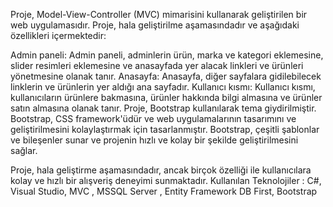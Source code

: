 Proje, Model-View-Controller (MVC) mimarisini kullanarak geliştirilen bir web uygulamasıdır. Proje, hala geliştirilme aşamasındadır ve aşağıdaki özellikleri içermektedir:

Admin paneli: Admin paneli, adminlerin ürün, marka ve kategori eklemesine, slider resimleri eklemesine ve anasayfada yer alacak linkleri ve ürünleri yönetmesine olanak tanır.
Anasayfa: Anasayfa, diğer sayfalara gidilebilecek linklerin ve ürünlerin yer aldığı ana sayfadır.
Kullanıcı kısmı: Kullanıcı kısmı, kullanıcıların ürünlere bakmasına, ürünler hakkında bilgi almasına ve ürünler satın almasına olanak tanır.
Proje, Bootstrap kullanılarak tema giydirilmiştir. Bootstrap, CSS framework'üdür ve web uygulamalarının tasarımını ve geliştirilmesini kolaylaştırmak için tasarlanmıştır. Bootstrap, çeşitli şablonlar ve bileşenler sunar ve projenin hızlı ve kolay bir şekilde geliştirilmesini sağlar.

Proje, hala geliştirme aşamasındadır, ancak birçok özelliği ile kullanıcılara kolay ve hızlı bir alışveriş deneyimi sunmaktadır.
Kullanılan Teknolojiler : C#, Visual Studio, MVC , MSSQL Server , Entity Framework DB First,
Bootstrap
